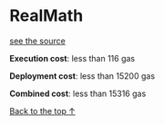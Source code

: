 # RealMath
[see the source](https://github.com/daostack/arc/tree/master/contracts/libs/RealMath.sol)


**Execution cost**: less than 116 gas

**Deployment cost**: less than 15200 gas

**Combined cost**: less than 15316 gas





[Back to the top ↑](#realmath)
